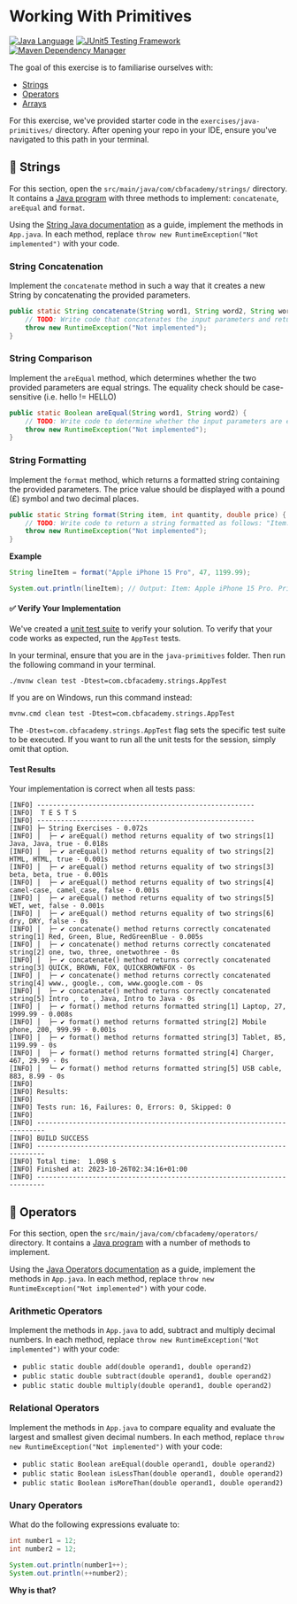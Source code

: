 # Working With Primitives

[![Java Language](https://img.shields.io/badge/PLATFORM-OpenJDK-3A75B0.svg?style=for-the-badge)][1]
[![JUnit5 Testing Framework](https://img.shields.io/badge/testing%20framework-JUnit5-26A162.svg?style=for-the-badge)][2]
[![Maven Dependency Manager](https://img.shields.io/badge/dependency%20manager-Maven-AA215A.svg?style=for-the-badge)][3]

The goal of this exercise is to familiarise ourselves with:
- [Strings](#pushpin-strings)
- [Operators](#pushpin-operators)
- [Arrays](#pushpin-arrays)

For this exercise, we've provided starter code in the `exercises/java-primitives/` directory. After opening your repo in your IDE, ensure you've navigated to this path in your terminal.

## :pushpin: Strings

For this section, open the `src/main/java/com/cbfacademy/strings/` directory. It contains a [Java program][4] with three methods to implement: `concatenate`, `areEqual` and `format`.

Using the [String Java documentation][6] as a guide, implement the methods in `App.java`. In each method, replace `throw new RuntimeException("Not implemented")` with your code.

### String Concatenation

Implement the `concatenate` method in such a way that it creates a new String by concatenating the provided parameters.

```java
public static String concatenate(String word1, String word2, String word3) {
    // TODO: Write code that concatenates the input parameters and returns the result
    throw new RuntimeException("Not implemented");
}
```

### String Comparison

Implement the `areEqual` method, which determines whether the two provided parameters are equal strings. The equality check should be case-sensitive (i.e. hello != HELLO)

```java
public static Boolean areEqual(String word1, String word2) {
    // TODO: Write code to determine whether the input parameters are equal strings
    throw new RuntimeException("Not implemented");
}
```

### String Formatting

Implement the `format` method, which returns a formatted string containing the provided parameters. The price value should be displayed with a pound (£) symbol and two decimal places.

```java
public static String format(String item, int quantity, double price) {
    // TODO: Write code to return a string formatted as follows: "Item: [item]. Price: £[amount]. Quantity: [quantity]"
    throw new RuntimeException("Not implemented");
}
```

**Example**
```java
String lineItem = format("Apple iPhone 15 Pro", 47, 1199.99);

System.out.println(lineItem); // Output: Item: Apple iPhone 15 Pro. Price: £1199.99. Quantity: 47
```

#### :white_check_mark: Verify Your Implementation

We've created a [unit test suite][5] to verify your solution. To verify that your code works as expected, run the `AppTest` tests.

In your terminal, ensure that you are in the `java-primitives` folder.
Then run the following command in your terminal.

```shell
./mvnw clean test -Dtest=com.cbfacademy.strings.AppTest
```

If you are on Windows, run this command instead:

```shell
mvnw.cmd clean test -Dtest=com.cbfacademy.strings.AppTest
```

The `-Dtest=com.cbfacademy.strings.AppTest` flag sets the specific test suite to be executed. If you want to run all the unit tests for the session, simply omit that option.

#### Test Results

Your implementation is correct when all tests pass:

```shell
[INFO] -------------------------------------------------------
[INFO]  T E S T S
[INFO] -------------------------------------------------------
[INFO] ├─ String Exercises - 0.072s
[INFO] │  ├─ ✔ areEqual() method returns equality of two strings[1] Java, Java, true - 0.018s
[INFO] │  ├─ ✔ areEqual() method returns equality of two strings[2] HTML, HTML, true - 0.001s
[INFO] │  ├─ ✔ areEqual() method returns equality of two strings[3] beta, beta, true - 0.001s
[INFO] │  ├─ ✔ areEqual() method returns equality of two strings[4] camel-case, camel_case, false - 0.001s
[INFO] │  ├─ ✔ areEqual() method returns equality of two strings[5] WET, wet, false - 0.001s
[INFO] │  ├─ ✔ areEqual() method returns equality of two strings[6] dry, DRY, false - 0s
[INFO] │  ├─ ✔ concatenate() method returns correctly concatenated string[1] Red, Green, Blue, RedGreenBlue - 0.005s
[INFO] │  ├─ ✔ concatenate() method returns correctly concatenated string[2] one, two, three, onetwothree - 0s
[INFO] │  ├─ ✔ concatenate() method returns correctly concatenated string[3] QUICK, BROWN, FOX, QUICKBROWNFOX - 0s
[INFO] │  ├─ ✔ concatenate() method returns correctly concatenated string[4] www., google., com, www.google.com - 0s
[INFO] │  ├─ ✔ concatenate() method returns correctly concatenated string[5] Intro , to , Java, Intro to Java - 0s
[INFO] │  ├─ ✔ format() method returns formatted string[1] Laptop, 27, 1999.99 - 0.008s
[INFO] │  ├─ ✔ format() method returns formatted string[2] Mobile phone, 200, 999.99 - 0.001s
[INFO] │  ├─ ✔ format() method returns formatted string[3] Tablet, 85, 1199.99 - 0s
[INFO] │  ├─ ✔ format() method returns formatted string[4] Charger, 467, 29.99 - 0s
[INFO] │  └─ ✔ format() method returns formatted string[5] USB cable, 883, 8.99 - 0s
[INFO] 
[INFO] Results:
[INFO] 
[INFO] Tests run: 16, Failures: 0, Errors: 0, Skipped: 0
[INFO] 
[INFO] ------------------------------------------------------------------------
[INFO] BUILD SUCCESS
[INFO] ------------------------------------------------------------------------
[INFO] Total time:  1.098 s
[INFO] Finished at: 2023-10-26T02:34:16+01:00
[INFO] ------------------------------------------------------------------------
```

## :pushpin: Operators

For this section, open the `src/main/java/com/cbfacademy/operators/` directory. It contains a [Java program][4] with a number of methods to implement.

Using the [Java Operators documentation][7] as a guide, implement the methods in `App.java`. In each method, replace `throw new RuntimeException("Not implemented")` with your code.

### Arithmetic Operators

Implement the methods in `App.java` to add, subtract and multiply decimal numbers. In each method, replace `throw new RuntimeException("Not implemented")` with your code:

- `public static double add(double operand1, double operand2)`
- `public static double subtract(double operand1, double operand2)`
- `public static double multiply(double operand1, double operand2)`

### Relational Operators

Implement the methods in `App.java` to compare equality and evaluate the largest and smallest given decimal numbers. In each method, replace `throw new RuntimeException("Not implemented")` with your code:

- `public static Boolean areEqual(double operand1, double operand2)`
- `public static Boolean isLessThan(double operand1, double operand2)`
- `public static Boolean isMoreThan(double operand1, double operand2)`

### Unary Operators

What do the following expressions evaluate to:

```java
int number1 = 12;
int number2 = 12;

System.out.println(number1++);
System.out.println(++number2);
```

**Why is that?**

[1]: https://docs.oracle.com/javase/17/docs/api/index.html
[2]: https://junit.org/junit5/
[3]: https://maven.apache.org/
[4]: exercises/java-primitives/src/main/java/com/cbfacademy/strings/App.java
[5]: exercises/java-primitives/src/test/java/com/cbfacademy/strings/AppTest.java
[6]: https://docs.oracle.com/en/java/javase/17/docs/api/java.base/java/lang/String.html
[7]: https://docs.oracle.com/javase/tutorial/java/nutsandbolts/operators.html

